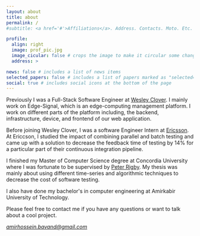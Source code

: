 ```yaml
---
layout: about
title: about
permalink: /
#subtitle: <a href='#'>Affiliations</a>. Address. Contacts. Moto. Etc.

profile:
  align: right
  image: prof_pic.jpg
  image_cicular: false # crops the image to make it circular some changes
  address: >

news: false # includes a list of news items
selected_papers: false # includes a list of papers marked as "selected={true}"
social: true # includes social icons at the bottom of the page
---
```


Previously I was a Full-Stack Software Engineer at <a href="https://www.wesleyclover.com">Wesley Clover</a>. I mainly work on Edge-Signal, which is an edge-computing management platform. I work on different parts of the platform including, the backend, infrastructure, device, and frontend of our web application.

Before joining Wesley Clover, I was a software Engineer Intern at <a href="https://www.ericsson.com/en">Ericsson</a>. At Ericcson, I studied the impact of combining parallel and batch testing and came up with a solution to decrease the feedback time of testing by 14% for a particular part of their continuous integration pipeline.

I finished my Master of Computer Science degree at Concordia University where I was fortunate to be supervised by <a href="https://users.encs.concordia.ca/~pcr/">Peter Rigby</a>. My thesis was mainly about using different time-series and algorithmic techniques to decrease the cost of software testing.

I also have done my bachelor's in computer engineering at Amirkabir University of Technology.

Please feel free to contact me if you have any questions or want to talk about a cool project.

<i class="fas fa-envelope"> amirhossein.bavand@gmail.com
</i>
